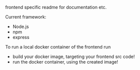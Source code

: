 frontend specific readme for documentation etc.

Current framework:
- Node.js
- npm
- express


To run a local docker container of the frontend run

- build your docker image, targeting your frontend src code!
- run the docker container, using the created image!